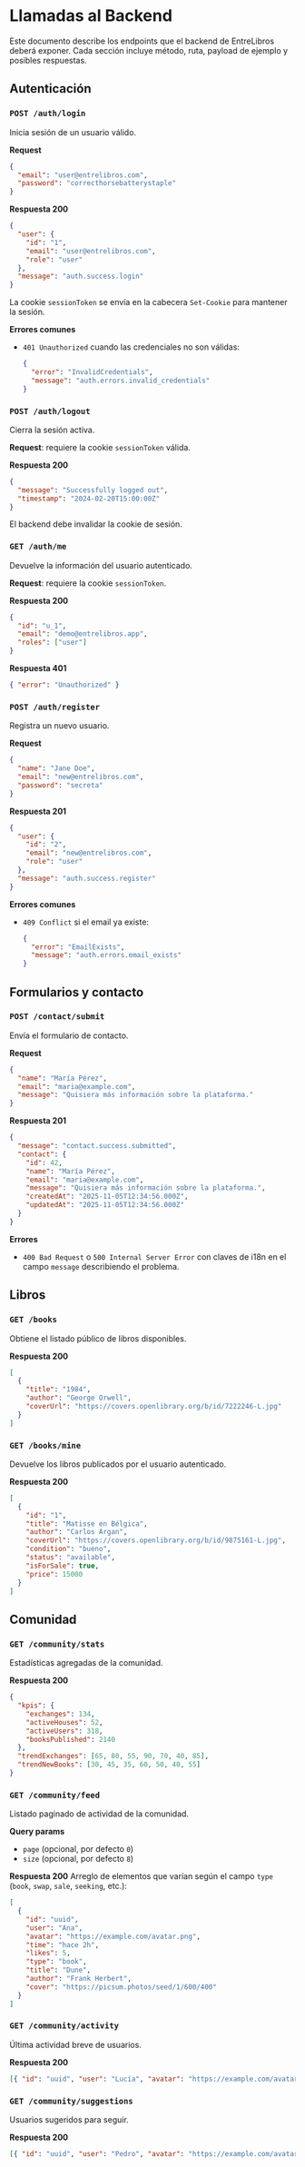 # Llamadas al Backend

Este documento describe los endpoints que el backend de EntreLibros deberá exponer. Cada sección incluye método, ruta, payload de ejemplo y posibles respuestas.

## Autenticación

### `POST /auth/login`

Inicia sesión de un usuario válido.

**Request**

```json
{
  "email": "user@entrelibros.com",
  "password": "correcthorsebatterystaple"
}
```

**Respuesta 200**

```json
{
  "user": {
    "id": "1",
    "email": "user@entrelibros.com",
    "role": "user"
  },
  "message": "auth.success.login"
}
```

La cookie `sessionToken` se envía en la cabecera `Set-Cookie` para mantener la sesión.

**Errores comunes**

- `401 Unauthorized` cuando las credenciales no son válidas:
  ```json
  {
    "error": "InvalidCredentials",
    "message": "auth.errors.invalid_credentials"
  }
  ```

### `POST /auth/logout`

Cierra la sesión activa.

**Request**: requiere la cookie `sessionToken` válida.

**Respuesta 200**

```json
{
  "message": "Successfully logged out",
  "timestamp": "2024-02-20T15:00:00Z"
}
```

El backend debe invalidar la cookie de sesión.

### `GET /auth/me`

Devuelve la información del usuario autenticado.

**Request**: requiere la cookie `sessionToken`.

**Respuesta 200**

```json
{
  "id": "u_1",
  "email": "demo@entrelibros.app",
  "roles": ["user"]
}
```

**Respuesta 401**

```json
{ "error": "Unauthorized" }
```

### `POST /auth/register`

Registra un nuevo usuario.

**Request**

```json
{
  "name": "Jane Doe",
  "email": "new@entrelibros.com",
  "password": "secreta"
}
```

**Respuesta 201**

```json
{
  "user": {
    "id": "2",
    "email": "new@entrelibros.com",
    "role": "user"
  },
  "message": "auth.success.register"
}
```

**Errores comunes**

- `409 Conflict` si el email ya existe:
  ```json
  {
    "error": "EmailExists",
    "message": "auth.errors.email_exists"
  }
  ```

## Formularios y contacto

### `POST /contact/submit`

Envía el formulario de contacto.

**Request**

```json
{
  "name": "María Pérez",
  "email": "maria@example.com",
  "message": "Quisiera más información sobre la plataforma."
}
```

**Respuesta 201**

```json
{
  "message": "contact.success.submitted",
  "contact": {
    "id": 42,
    "name": "María Pérez",
    "email": "maria@example.com",
    "message": "Quisiera más información sobre la plataforma.",
    "createdAt": "2025-11-05T12:34:56.000Z",
    "updatedAt": "2025-11-05T12:34:56.000Z"
  }
}
```

**Errores**

- `400 Bad Request` o `500 Internal Server Error` con claves de i18n en el campo `message` describiendo el problema.

## Libros

### `GET /books`

Obtiene el listado público de libros disponibles.

**Respuesta 200**

```json
[
  {
    "title": "1984",
    "author": "George Orwell",
    "coverUrl": "https://covers.openlibrary.org/b/id/7222246-L.jpg"
  }
]
```

### `GET /books/mine`

Devuelve los libros publicados por el usuario autenticado.

**Respuesta 200**

```json
[
  {
    "id": "1",
    "title": "Matisse en Bélgica",
    "author": "Carlos Argan",
    "coverUrl": "https://covers.openlibrary.org/b/id/9875161-L.jpg",
    "condition": "bueno",
    "status": "available",
    "isForSale": true,
    "price": 15000
  }
]
```

## Comunidad

### `GET /community/stats`

Estadísticas agregadas de la comunidad.

**Respuesta 200**

```json
{
  "kpis": {
    "exchanges": 134,
    "activeHouses": 52,
    "activeUsers": 318,
    "booksPublished": 2140
  },
  "trendExchanges": [65, 80, 55, 90, 70, 40, 85],
  "trendNewBooks": [30, 45, 35, 60, 50, 40, 55]
}
```

### `GET /community/feed`

Listado paginado de actividad de la comunidad.

**Query params**

- `page` (opcional, por defecto `0`)
- `size` (opcional, por defecto `8`)

**Respuesta 200**
Arreglo de elementos que varían según el campo `type` (`book`, `swap`, `sale`, `seeking`, etc.):

```json
[
  {
    "id": "uuid",
    "user": "Ana",
    "avatar": "https://example.com/avatar.png",
    "time": "hace 2h",
    "likes": 5,
    "type": "book",
    "title": "Dune",
    "author": "Frank Herbert",
    "cover": "https://picsum.photos/seed/1/600/400"
  }
]
```

### `GET /community/activity`

Última actividad breve de usuarios.

**Respuesta 200**

```json
[{ "id": "uuid", "user": "Lucía", "avatar": "https://example.com/avatar.png" }]
```

### `GET /community/suggestions`

Usuarios sugeridos para seguir.

**Respuesta 200**

```json
[{ "id": "uuid", "user": "Pedro", "avatar": "https://example.com/avatar.png" }]
```

